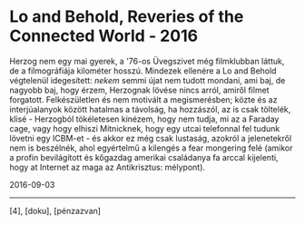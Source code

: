 # Lo and Behold, Reveries of the Connected World - 2016

Herzog nem egy mai gyerek, a '76-os Üvegszivet még filmklubban láttuk, de a filmográfiája kilométer hosszú. Mindezek ellenére a Lo and Behold végtelenül idegesített: _nekem_ semmi újat nem tudott mondani, ami baj, de nagyobb baj, hogy érzem, Herzognak lövése nincs arról, amiről filmet forgatott. Felkészületlen és nem motivált a megismerésben; közte és az interjúalanyok között hatalmas a távolság, ha hozzászól, az is csak töltelék, klisé - Herzogból tökéletesen kinézem, hogy nem tudja, mi az a Faraday cage, vagy hogy elhiszi Mitnicknek, hogy egy utcai telefonnal fel tudunk lövetni egy ICBM-et - és akkor ez még csak lustaság, azokról a jelenetekről nem is beszélnék, ahol egyértelmű a kilengés a fear mongering felé (amikor a profin bevilágított és kőgazdag amerikai családanya fa arccal kijelenti, hogy at Internet az maga az Antikrisztus: mélypont).

2016-09-03 

----

[4], [doku], [pénzazvan]

